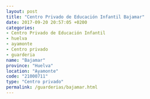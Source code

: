 ```yaml
---
layout: post
title: "Centro Privado de Educación Infantil Bajamar"
date: 2017-09-20 20:57:05 +0200
categories:
- Centro Privado de Educación Infantil
- huelva
- ayamonte
- Centro privado
- guarderia
name: "Bajamar"
province: "Huelva"
location: "Ayamonte"
code: "21000711"
type: "Centro privado"
permalink: /guarderias/bajamar.html
---
```

